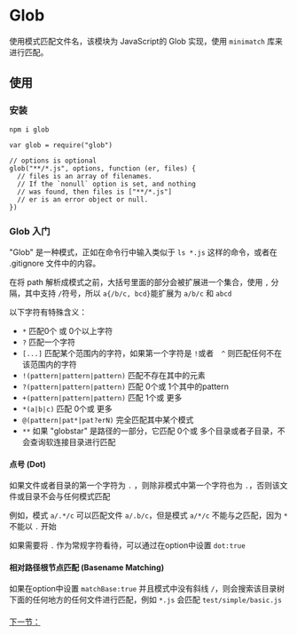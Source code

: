 # Glob

使用模式匹配文件名，该模块为 JavaScript的 Glob 实现，使用 `minimatch` 库来进行匹配。

## 使用

### 安装
```
npm i glob
```

```
var glob = require("glob")

// options is optional
glob("**/*.js", options, function (er, files) {
  // files is an array of filenames.
  // If the `nonull` option is set, and nothing
  // was found, then files is ["**/*.js"]
  // er is an error object or null.
})
```

### Glob 入门

"Glob" 是一种模式，正如在命令行中输入类似于  `ls *.js` 这样的命令，或者在 .gitignore 文件中的内容。

在将 path 解析成模式之前，大括号里面的部分会被扩展进一个集合，使用 `,` 分隔，其中支持 `/`符号，所以 `a{/b/c, bcd}`能扩展为 `a/b/c` 和 `abcd`

以下字符有特殊含义：
- `*` 匹配0个 或 0个以上字符
- `?` 匹配一个字符
- `[...]` 匹配某个范围内的字符，如果第一个字符是 `!`或者　`^` 则匹配任何不在该范围内的字符
- `!(pattern|pattern|pattern)` 匹配不存在其中的元素
- `?(pattern|pattern|pattern)` 匹配 0个或 1个其中的pattern
- `+(pattern|pattern|pattern)` 匹配 1个或 更多
- `*(a|b|c)` 匹配 0个或 更多
- `@(pattern|pat*|pat?erN)` 完全匹配其中某个模式
- `**` 如果 "globstar" 是路径的一部分，它匹配 0个或 多个目录或者子目录，不会查询软连接目录进行匹配

#### 点号 (Dot)
如果文件或者目录的第一个字符为 `.` ，则除非模式中第一个字符也为 `.`，否则该文件或目录不会与任何模式匹配

例如，模式 `a/.*/c` 可以匹配文件 `a/.b/c`，但是模式 `a/*/c` 不能与之匹配，因为 `*` 不能以 `.` 开始

如果需要将 `.` 作为常规字符看待，可以通过在option中设置 `dot:true`

#### 相对路径根节点匹配 (Basename Matching)

如果在option中设置 `matchBase:true` 并且模式中没有斜线 `/`，则会搜索该目录树下面的任何地方的任何文件进行匹配，例如 `*.js` 会匹配 `test/simple/basic.js`

####

[下一节：](https://github.com/isaacs/node-glob#empty-sets)

